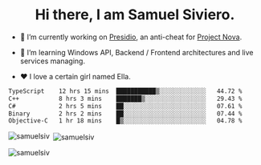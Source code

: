<h1 align="center">Hi there, I am Samuel Siviero.</h1>

- 🔭 I’m currently working on [Presidio](https://presidio.ac), an anti-cheat for [Project Nova](https://discord.gg/novafn).

- 🌱 I’m learning Windows API, Backend / Frontend architectures and live services managing.

- ❤️ I love a certain girl named Ella.

<!--START_SECTION:waka-->

```txt
TypeScript    12 hrs 15 mins  ███████████▒░░░░░░░░░░░░░   44.72 %
C++           8 hrs 3 mins    ███████▒░░░░░░░░░░░░░░░░░   29.43 %
C#            2 hrs 5 mins    ██░░░░░░░░░░░░░░░░░░░░░░░   07.61 %
Binary        2 hrs 2 mins    ██░░░░░░░░░░░░░░░░░░░░░░░   07.44 %
Objective-C   1 hr 18 mins    █▒░░░░░░░░░░░░░░░░░░░░░░░   04.78 %
```

<!--END_SECTION:waka-->

<p><img align="left" src="https://github-readme-stats.vercel.app/api/top-langs?username=samuelsiv&show_icons=true&locale=en&layout=compact&theme=radical" alt="samuelsiv" /></p>

<p>&nbsp;<img align="center" src="https://github-readme-stats.vercel.app/api?username=samuelsiv&show_icons=true&locale=en&theme=radical" alt="samuelsiv" /></p>
<p align="left"> <img src="https://komarev.com/ghpvc/?username=samuelsiv&label=Profile%20views&color=0e75b6&style=flat" alt="samuelsiv" /> </p>

